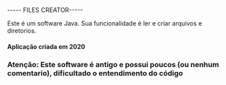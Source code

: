 ----- FILES CREATOR-----

Este é um software Java. Sua funcionalidade é ler e criar arquivos 
e diretorios.


#### Aplicação criada em 2020
### Atenção: Este software é antigo e possui poucos (ou nenhum comentario), dificultado o entendimento do código
